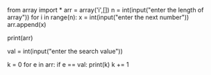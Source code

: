 from array import *
arr = array('i',[])
n = int(input("enter the length of array"))
for i in range(n):
    x = int(input("enter the next number"))
    arr.append(x)

print(arr)

val = int(input("enter the search value"))

k = 0
for e in arr:
    if e == val:
        print(k)
k += 1
